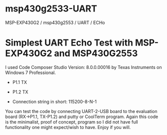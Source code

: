 # msp430g2533-UART
MSP-EXP430G2 / msp430g2553 / UART / ECHo

# Simplest UART Echo Test with MSP-EXP430G2 and MSP430G2553
I used Code Composer Studio Version: 8.0.0.00016 by Texas Instruments on Windows 7 Professional. 

* P1.1 TX

* P1.2 TX

* Connection string in short: 115200-8-N-1

You can test the code by connecting UART-2-USB board to the evaluation board (RX->P1.1, TX-P1.2) and putty or CoolTerm program. Again this code is the minimalist, proof of concept, program so I did not have full functionality one might expect/wish to have. Enjoy if you will.
